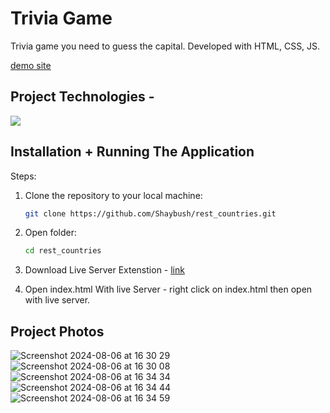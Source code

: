 # Trivia Game

Trivia game you need to guess the capital. Developed with HTML, CSS, JS.

[demo site](https://shaybush.github.io/rest_countries/)

## Project Technologies - 

<img src="https://skillicons.dev/icons?i=html,css,js,vscode&perline=7" />

## Installation + Running The Application

Steps: 

1. Clone the repository to your local machine:
   ```sh
   git clone https://github.com/Shaybush/rest_countries.git
   
2. Open folder:
   ```sh
   cd rest_countries

3. Download Live Server Extenstion - [link](https://marketplace.visualstudio.com/items?itemName=ritwickdey.LiveServer)

4. Open index.html With live Server - right click on index.html then open with live server.

## Project Photos

![Screenshot 2024-08-06 at 16 30 29](https://github.com/user-attachments/assets/0fbbcb03-e5dd-46ea-a5e7-97ebef37d349)
![Screenshot 2024-08-06 at 16 30 08](https://github.com/user-attachments/assets/d32081fb-ad7f-48a3-b7d8-f14c61e8c830)
![Screenshot 2024-08-06 at 16 34 34](https://github.com/user-attachments/assets/828c9c88-8ba8-4168-b651-aaeae70729af)
![Screenshot 2024-08-06 at 16 34 44](https://github.com/user-attachments/assets/082110a4-3562-48c8-80f3-ccf5f327569c)
![Screenshot 2024-08-06 at 16 34 59](https://github.com/user-attachments/assets/e23e077b-fd9e-42f5-bb9a-28588fb37e87)



